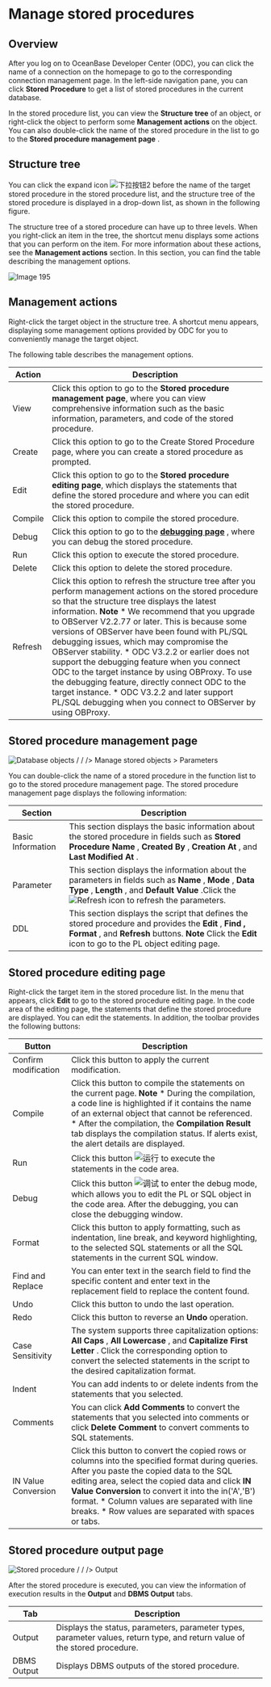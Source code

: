 Manage stored procedures 
=============================================



Overview 
-----------------------------

After you log on to OceanBase Developer Center (ODC), you can click the name of a connection on the homepage to go to the corresponding connection management page. In the left-side navigation pane, you can click **Stored Procedure** to get a list of stored procedures in the current database. 

In the stored procedure list, you can view the **Structure tree** of an object, or right-click the object to perform some **Management actions** on the object. You can also double-click the name of the stored procedure in the list to go to the **Stored procedure management page** .

Structure tree 
-----------------------------------

You can click the expand icon ![下拉按钮2](https://help-static-aliyun-doc.aliyuncs.com/assets/img/en-US/1541960461/p377780.jpg) before the name of the target stored procedure in the stored procedure list, and the structure tree of the stored procedure is displayed in a drop-down list, as shown in the following figure. 

The structure tree of a stored procedure can have up to three levels. When you right-click an item in the tree, the shortcut menu displays some actions that you can perform on the item. For more information about these actions, see the **Management actions** section. In this section, you can find the table describing the management options.

![Image 195](https://help-static-aliyun-doc.aliyuncs.com/assets/img/en-US/5380659361/p241379.png)

Management actions 
---------------------------------------

Right-click the target object in the structure tree. A shortcut menu appears, displaying some management options provided by ODC for you to conveniently manage the target object. 

The following table describes the management options.


| Action  |                                                                                                                                                                                                                                                                                                                                                                                                                       Description                                                                                                                                                                                                                                                                                                                                                                                                                        |
|---------|----------------------------------------------------------------------------------------------------------------------------------------------------------------------------------------------------------------------------------------------------------------------------------------------------------------------------------------------------------------------------------------------------------------------------------------------------------------------------------------------------------------------------------------------------------------------------------------------------------------------------------------------------------------------------------------------------------------------------------------------------------------------------------------------------------------------------------------------------------|
| View    | Click this option to go to the **Stored procedure management page**, where you can view comprehensive information such as the basic information, parameters, and code of the stored procedure.                                                                                                                                                                                                                                                                                                                                                                                                                                                                                                                                                                                                                         |
| Create  | Click this option to go to the Create Stored Procedure page, where you can create a stored procedure as prompted.                                                                                                                                                                                                                                                                                                                                                                                                                                                                                                                                                                                                                                                                                                                                        |
| Edit    | Click this option to go to the **Stored procedure editing page**, which displays the statements that define the stored procedure and where you can edit the stored procedure.                                                                                                                                                                                                                                                                                                                                                                                                                                                                                                                                                                                                                                        |
| Compile | Click this option to compile the stored procedure.                                                                                                                                                                                                                                                                                                                                                                                                                                                                                                                                                                                                                                                                                                                                                                                                       |
| Debug   | Click this option to go to the **[debugging page](../../../7.client-odc-user-guide/4.client-odc-use-workspace/3.client-odc-anonymous-block-window.md)** , where you can debug the stored procedure.                                                                                                                                                                                                                                                                                                                                                                                                                                                                                                                                                                                                                                                                                                                     |
| Run     | Click this option to execute the stored procedure.                                                                                                                                                                                                                                                                                                                                                                                                                                                                                                                                                                                                                                                                                                                                                                                                       |
| Delete  | Click this option to delete the stored procedure.                                                                                                                                                                                                                                                                                                                                                                                                                                                                                                                                                                                                                                                                                                                                                                                                        |
| Refresh | Click this option to refresh the structure tree after you perform management actions on the stored procedure so that the structure tree displays the latest information.  **Note**  * We recommend that you upgrade to OBServer V2.2.77 or later. This is because some versions of OBServer have been found with PL/SQL debugging issues, which may compromise the OBServer stability.   * ODC V3.2.2 or earlier does not support the debugging feature when you connect ODC to the target instance by using OBProxy. To use the debugging feature, directly connect ODC to the target instance.   * ODC V3.2.2 and later support PL/SQL debugging when you connect to OBServer by using OBProxy.    |



Stored procedure management page 
-----------------------------------------------------

![Database objects / / /> Manage stored objects > Parameters](https://help-static-aliyun-doc.aliyuncs.com/assets/img/en-US/5380659361/p326069.png)

You can double-click the name of a stored procedure in the function list to go to the stored procedure management page. The stored procedure management page displays the following information:


|      Section      |                                                                                                                                           Description                                                                                                                                            |
|-------------------|--------------------------------------------------------------------------------------------------------------------------------------------------------------------------------------------------------------------------------------------------------------------------------------------------|
| Basic Information | This section displays the basic information about the stored procedure in fields such as **Stored Procedure Name** , **Created By** , **Creation At** , and **Last Modified At** .                                                                                                               |
| Parameter         | This section displays the information about the parameters in fields such as **Name** , **Mode** , **Data Type** , **Length** , and **Default Value** .Click the ![Refresh](https://help-static-aliyun-doc.aliyuncs.com/assets/img/en-US/2672849361/p326053.jpg) icon to refresh the parameters. |
| DDL               | This section displays the script that defines the stored procedure and provides the **Edit** , **Find** **,** **Format** , and **Refresh** buttons.  **Note**  Click the **Edit** icon to go to the PL object editing page.                                      |



Stored procedure editing page 
--------------------------------------------------

Right-click the target item in the stored procedure list. In the menu that appears, click **Edit** to go to the stored procedure editing page. In the code area of the editing page, the statements that define the stored procedure are displayed. You can edit the statements. In addition, the toolbar provides the following buttons:


|        Button        |                                                                                                                                                                                                                                 Description                                                                                                                                                                                                                                  |
|----------------------|------------------------------------------------------------------------------------------------------------------------------------------------------------------------------------------------------------------------------------------------------------------------------------------------------------------------------------------------------------------------------------------------------------------------------------------------------------------------------|
| Confirm modification | Click this button to apply the current modification.                                                                                                                                                                                                                                                                                                                                                                                                                         |
| Compile              | Click this button to compile the statements on the current page.  **Note**  * During the compilation, a code line is highlighted if it contains the name of an external object that cannot be referenced.   * After the compilation, the **Compilation Result** tab displays the compilation status. If alerts exist, the alert details are displayed.    |
| Run                  | Click this button ![运行](https://help-static-aliyun-doc.aliyuncs.com/assets/img/en-US/1541960461/p377781.jpg) to execute the statements in the code area.                                                                                                                                                                                                                                                                                                                     |
| Debug                | Click this button ![调试](https://help-static-aliyun-doc.aliyuncs.com/assets/img/en-US/1541960461/p377782.jpg) to enter the debug mode, which allows you to edit the PL or SQL object in the code area.  After the debugging, you can close the debugging window.                                                                                                                                                                                              |
| Format               | Click this button to apply formatting, such as indentation, line break, and keyword highlighting, to the selected SQL statements or all the SQL statements in the current SQL window.                                                                                                                                                                                                                                                                                        |
| Find and Replace     | You can enter text in the search field to find the specific content and enter text in the replacement field to replace the content found.                                                                                                                                                                                                                                                                                                                                    |
| Undo                 | Click this button to undo the last operation.                                                                                                                                                                                                                                                                                                                                                                                                                                |
| Redo                 | Click this button to reverse an **Undo** operation.                                                                                                                                                                                                                                                                                                                                                                                                                          |
| Case Sensitivity     | The system supports three capitalization options: **All Caps** , **All Lowercase** , and **Capitalize First Letter** . Click the corresponding option to convert the selected statements in the script to the desired capitalization format.                                                                                                                                                                                                                                 |
| Indent               | You can add indents to or delete indents from the statements that you selected.                                                                                                                                                                                                                                                                                                                                                                                              |
| Comments             | You can click **Add Comments** to convert the statements that you selected into comments or click **Delete Comment** to convert comments to SQL statements.                                                                                                                                                                                                                                                                                                                  |
| IN Value Conversion  | Click this button to convert the copied rows or columns into the specified format during queries.  After you paste the copied data to the SQL editing area, select the copied data and click **IN Value Conversion** to convert it into the in('A','B') format. * Column values are separated with line breaks.   * Row values are separated with spaces or tabs.         |



Stored procedure output page 
-------------------------------------------------

![Stored procedure / / /> Output](https://help-static-aliyun-doc.aliyuncs.com/assets/img/en-US/1541960461/p350898.png)

After the stored procedure is executed, you can view the information of execution results in the **Output** and **DBMS Output** tabs. 


|     Tab     |                                                        Description                                                         |
|-------------|----------------------------------------------------------------------------------------------------------------------------|
| Output      | Displays the status, parameters, parameter types, parameter values, return type, and return value of the stored procedure. |
| DBMS Output | Displays DBMS outputs of the stored procedure.                                                                             |


